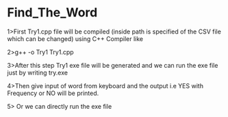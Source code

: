 # Find_The_Word

1>First Try1.cpp file will be compiled (inside path is specified of the CSV file which can be changed) using C++ Compiler like 

2>g++ -o Try1 Try1.cpp

3>After this step Try1 exe file will be generated and we can run the exe file just by writing try.exe 

4>Then give input of word from keyboard and the output i.e YES with Frequency or NO will be printed.

5> Or we can directly run the exe file
